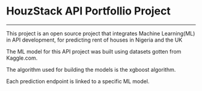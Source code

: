 # HouzStack API Portfollio Project 
----------

This project is an open source project that integrates Machine Learning(ML) in API development, for predicting rent of houses in
Nigeria and the UK

The ML model for this API project was built using datasets gotten from Kaggle.com.

The algorithm used for building the models is the xgboost algorithm.

Each  prediction endpoint is linked to a specific ML model.
